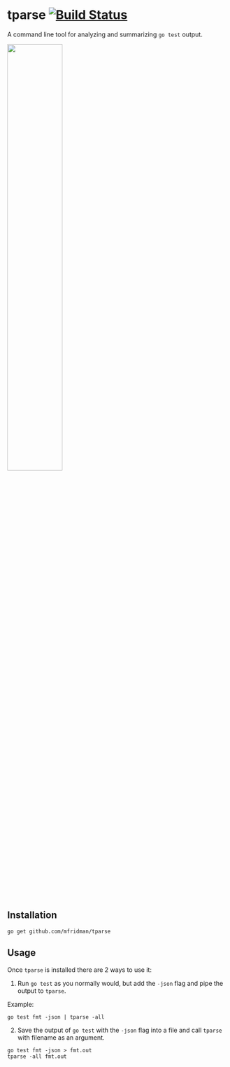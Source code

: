 # tparse  [![Build Status](https://travis-ci.com/mfridman/tparse.svg?branch=master)](https://travis-ci.com/mfridman/tparse)

A command line tool for analyzing and summarizing `go test` output.

<img src="https://raw.githubusercontent.com/mfridman/tparse/master/passing.png" width="50%" height="50%"/>

## Installation

    go get github.com/mfridman/tparse

## Usage

Once `tparse` is installed there are 2 ways to use it:

1. Run `go test` as you normally would, but add the `-json` flag and pipe the output to `tparse`.

Example:

```
go test fmt -json | tparse -all
```

2. Save the output of `go test` with the `-json` flag into a file and call `tparse` with filename as an argument.

```
go test fmt -json > fmt.out
tparse -all fmt.out
```